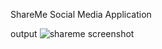 ShareMe Social Media Application

output
![shareme screenshot](https://user-images.githubusercontent.com/93942502/151960851-d37acd78-a70f-4c6e-bb05-c18a16a3ce88.png)

